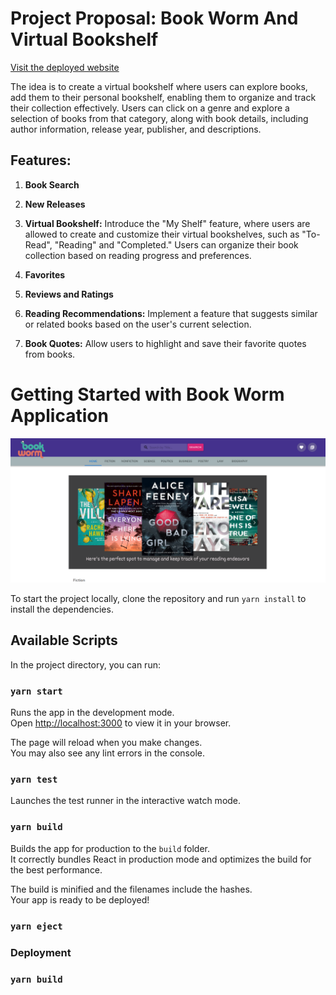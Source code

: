 # Project Proposal: Book Worm And Virtual Bookshelf

[Visit the deployed website](https://rizmiya-bookworm.surge.sh/)

The idea is to create a virtual bookshelf where users can explore books, add them to their personal bookshelf, enabling them to organize and track their collection effectively. Users can click on a genre and explore a selection of books from that category, along with book details, including author information, release year, publisher, and descriptions.

## Features:

1. **Book Search**

2. **New Releases**

3. **Virtual Bookshelf:** Introduce the "My Shelf" feature, where users are allowed to create and customize their virtual bookshelves, such as "To-Read", "Reading" and "Completed." Users can organize their book collection based on reading progress and preferences.

4. **Favorites**

5. **Reviews and Ratings**

6. **Reading Recommendations:** Implement a feature that suggests similar or related books based on the user's current selection.

7. **Book Quotes:** Allow users to highlight and save their favorite quotes from books.

# Getting Started with Book Worm Application

<p align="center">
  <img src="1-Home Page.JPG" alt="Home Page Screenshot">
</p>

To start the project locally, clone the repository and run `yarn install` to install the dependencies.

## Available Scripts

In the project directory, you can run:

### `yarn start`

Runs the app in the development mode.\
Open [http://localhost:3000](http://localhost:3000) to view it in your browser.

The page will reload when you make changes.\
You may also see any lint errors in the console.

### `yarn test`

Launches the test runner in the interactive watch mode.

### `yarn build`

Builds the app for production to the `build` folder.\
It correctly bundles React in production mode and optimizes the build for the best performance.

The build is minified and the filenames include the hashes.\
Your app is ready to be deployed!

### `yarn eject`

### Deployment

### `yarn build` 
